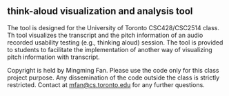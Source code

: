## think-aloud visualization and analysis tool

The tool is designed for the University of Toronto CSC428/CSC2514 class. Th tool visualizes the transcript and the pitch information of an audio recorded usability testing (e.g., thinking aloud) session. The tool is provided to students to facilitate the implementation of another way of visualizing pitch information with transcript.

Copyright is held by Mingming Fan. Please use the code only for this class project purpose. Any dissemination of the code outside the class is strictly restricted. Contact at mfan@cs.toronto.edu for any further questions.
